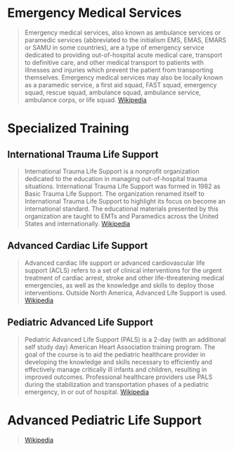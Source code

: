 # Emergency Medical Services

> Emergency medical services, also known as ambulance services or paramedic services (abbreviated to the initialism EMS, EMAS, EMARS or SAMU in some countries), are a type of emergency service dedicated to providing out-of-hospital acute medical care, transport to definitive care, and other medical transport to patients with illnesses and injuries which prevent the patient from transporting themselves. Emergency medical services may also be locally known as a paramedic service, a first aid squad, FAST squad, emergency squad, rescue squad, ambulance squad, ambulance service, ambulance corps, or life squad. [Wikipedia](https://en.wikipedia.org/wiki/Emergency_medical_services)

# Specialized Training

## International Trauma Life Support

> International Trauma Life Support is a nonprofit organization dedicated to the education in managing out-of-hospital trauma situations. International Trauma Life Support was formed in 1982 as Basic Trauma Life Support. The organization renamed itself to International Trauma Life Support to highlight its focus on become an international standard. The educational materials presented by this organization are taught to EMTs and Paramedics across the United States and internationally. [Wikipedia](https://en.wikipedia.org/wiki/International_Trauma_Life_Support)

## Advanced Cardiac Life Support

> Advanced cardiac life support or advanced cardiovascular life support (ACLS) refers to a set of clinical interventions for the urgent treatment of cardiac arrest, stroke and other life-threatening medical emergencies, as well as the knowledge and skills to deploy those interventions. Outside North America, Advanced Life Support is used. [Wikipedia](https://en.wikipedia.org/wiki/Advanced_cardiac_life_support)

## Pediatric Advanced Life Support

> Pediatric Advanced Life Support (PALS) is a 2-day (with an additional self study day) American Heart Association training program. The goal of the course is to aid the pediatric healthcare provider in developing the knowledge and skills necessary to efficiently and effectively manage critically ill infants and children, resulting in improved outcomes. Professional healthcare providers use PALS during the stabilization and transportation phases of a pediatric emergency, in or out of hospital. [Wikipedia](https://en.wikipedia.org/wiki/Pediatric_advanced_life_support)

# Advanced Pediatric Life Support

>  [Wikipedia](https://en.wikipedia.org/wiki/Advanced_Pediatric_Life_Support)